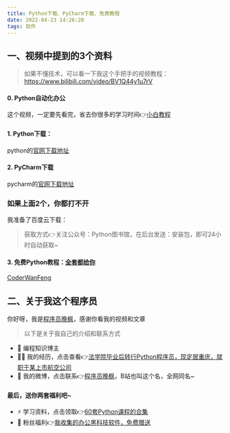 ```yaml
---
title: Python下载、PyCharm下载、免费教程
date: 2022-04-23 14:26:28
tags: 软件
---
```


## 一、视频中提到的3个资料
> 如果不懂技术，可以看一下我这个手把手的视频教程：https://www.bilibili.com/video/BV1Q44y1u7rV

#### 0. Python自动化办公
这个视频，一定要先看完，省去你很多的学习时间👉[小白教程](https://www.bilibili.com/video/BV1pT4y1k7FH)
#### 1. Python下载：
python的[官网下载地址](https://www.python.org/)
#### 2. PyCharm下载
pycharm的[官网下载地址](https://www.jetbrains.com/pycharm/download)

### 如果上面2个，你都打不开
我准备了百度云下载：
> 获取方式👉关注公众号：Python图书馆，在后台发送：安装包，即可24小时自动获取~

#### 3. 免费Python教程：[全套都给你](https://mp.weixin.qq.com/s/sO6hbVqORy7JpN-5TlaKvQ)

[CoderWanFeng](https://www.python-office.com/api/img-cdn/group/2-free-group.jpg)

## 二、关于我这个程序员
你好呀，我是[程序员晚枫](https://mp.weixin.qq.com/s/CmuopIUWCWP-YZRaBnKNNg)，感谢你看我的视频和文章
> 以下是关于我自己的介绍和联系方式
- 🐧 编程知识博主
- 👨‍💻 我的经历，点击查看👉[法学院毕业后转行Python程序员，现定居重庆，就职于某上市航空公司](https://www.bilibili.com/video/BV1uT4y1i7J8)
- 💬 我的微博，点击联系👉[程序员晚枫](https://weibo.com/u/7726957925)，B站也叫这个名，全网同名~

#### 最后，送你两套福利吧~
- ⚡ 学习资料，点击领取👉[60套Python课程的合集](http://www.python4office.cn/vedio-course/)
- 🎁 粉丝福利👉[我收集的办公黑科技软件，免费赠送](https://mp.weixin.qq.com/mp/appmsgalbum?__biz=Mzg2MjU3ODYyNA==&action=getalbum&album_id=2186546268016017410&scene=173&from_msgid=2247485082&from_itemidx=1&count=3&nolastread=1#wechat_redirect)
